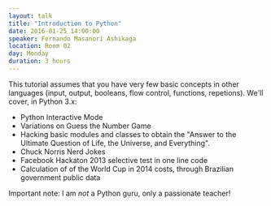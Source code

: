 ```yaml
---
layout: talk
title: "Introduction to Python"
date: 2016-01-25 14:00:00
speaker: Fernando Masanori Ashikaga
location: Room 02
day: Monday
duration: 3 hours
---
```


This tutorial assumes that you have very few basic concepts in other languages
(input, output, booleans, flow control, functions, repetions). We'll cover, in
Python 3.x:

* Python Interactive Mode
* Variations on Guess the Number Game
* Hacking basic modules and classes to obtain the "Answer to the Ultimate Question of Life, the Universe, and Everything".
* Chuck Norris Nerd Jokes
* Facebook Hackaton 2013 selective test in one line code
* Calculation of of the World Cup in 2014 costs, through Brazilian government
public data

Important note: I am *not* a Python guru, only a passionate teacher!
